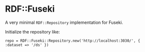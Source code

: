 # RDF::Fuseki

A very minimal `RDF::Repository` implementation for Fuseki.

Initialize the repository like:

    repo = RDF::Fuseki::Repository.new('http://localhost:3030/', { :dataset => '/ds' })
